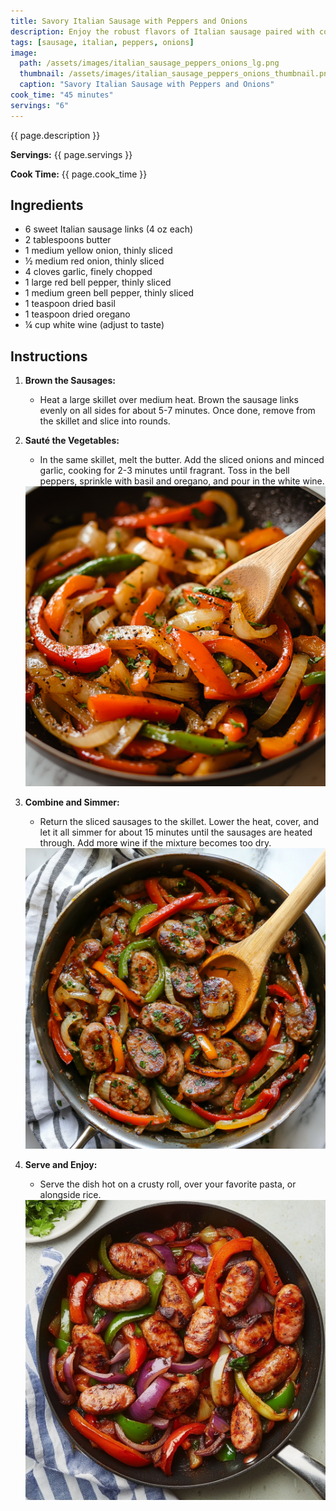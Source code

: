 ```yaml
---
title: Savory Italian Sausage with Peppers and Onions  
description: Enjoy the robust flavors of Italian sausage paired with colorful bell peppers and sweet onions, all simmered together with white wine, basil, and oregano. This versatile dish can be served on a bun, tossed with pasta, or alongside a bed of rice for a satisfying meal.  
tags: [sausage, italian, peppers, onions]  
image: 
  path: /assets/images/italian_sausage_peppers_onions_lg.png
  thumbnail: /assets/images/italian_sausage_peppers_onions_thumbnail.png
  caption: "Savory Italian Sausage with Peppers and Onions"  
cook_time: "45 minutes"  
servings: "6"  
---
```


<p>{{ page.description }}</p>

<div class="recipe-details">
    <p><strong>Servings:</strong> {{ page.servings }}</p>
    <p><strong>Cook Time:</strong> {{ page.cook_time }}</p>
</div>

## Ingredients

- 6 sweet Italian sausage links (4 oz each)
- 2 tablespoons butter
- 1 medium yellow onion, thinly sliced
- ½ medium red onion, thinly sliced
- 4 cloves garlic, finely chopped
- 1 large red bell pepper, thinly sliced
- 1 medium green bell pepper, thinly sliced
- 1 teaspoon dried basil
- 1 teaspoon dried oregano
- ¼ cup white wine (adjust to taste)

## Instructions

1. **Brown the Sausages:**
   - Heat a large skillet over medium heat. Brown the sausage links evenly on all sides for about 5-7 minutes. Once done, remove from the skillet and slice into rounds.

2. **Sauté the Vegetables:**
   - In the same skillet, melt the butter. Add the sliced onions and minced garlic, cooking for 2-3 minutes until fragrant. Toss in the bell peppers, sprinkle with basil and oregano, and pour in the white wine.

    <div class="image-row">
    <img src="/assets/images/sauteed_vegetables.png" alt="Sautéing onions, garlic, and peppers">
    </div>

3. **Combine and Simmer:**
   - Return the sliced sausages to the skillet. Lower the heat, cover, and let it all simmer for about 15 minutes until the sausages are heated through. Add more wine if the mixture becomes too dry.

    <div class="image-row">
    <img src="/assets/images/simmering_sausage_peppers.png" alt="Simmering sausages with peppers and onions">
    </div>

4. **Serve and Enjoy:**
   - Serve the dish hot on a crusty roll, over your favorite pasta, or alongside rice.

    <div class="image-row">
    <img src="/assets/images/sausage_peppers_plated.png" alt="Serving suggestion for Savory Italian Sausage with Peppers and Onions">
    </div>
